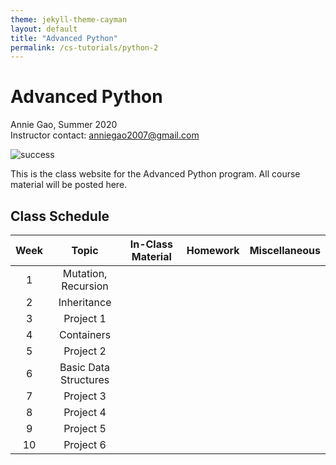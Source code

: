 ```yaml
---
theme: jekyll-theme-cayman
layout: default
title: "Advanced Python"
permalink: /cs-tutorials/python-2
---
```


# Advanced Python
Annie Gao, Summer 2020  
Instructor contact: anniegao2007@gmail.com

![success](https://i.pinimg.com/originals/dc/ab/22/dcab22f4cfd2c666ecc0352d25647132.jpg)
  
This is the class website for the Advanced Python program. All course material will be posted here.

## Class Schedule

| Week  | Topic             | In-Class Material | Homework | Miscellaneous |
| :---: | :---:             | :---:             | :---:    | :--:          |
| 1  | Mutation, Recursion  |
| 2  | Inheritance          |
| 3  | Project 1            |
| 4  | Containers           |
| 5  | Project 2            |
| 6  | Basic Data Structures|
| 7  | Project 3            |
| 8  | Project 4            |
| 9  | Project 5            |
| 10 | Project 6            |
